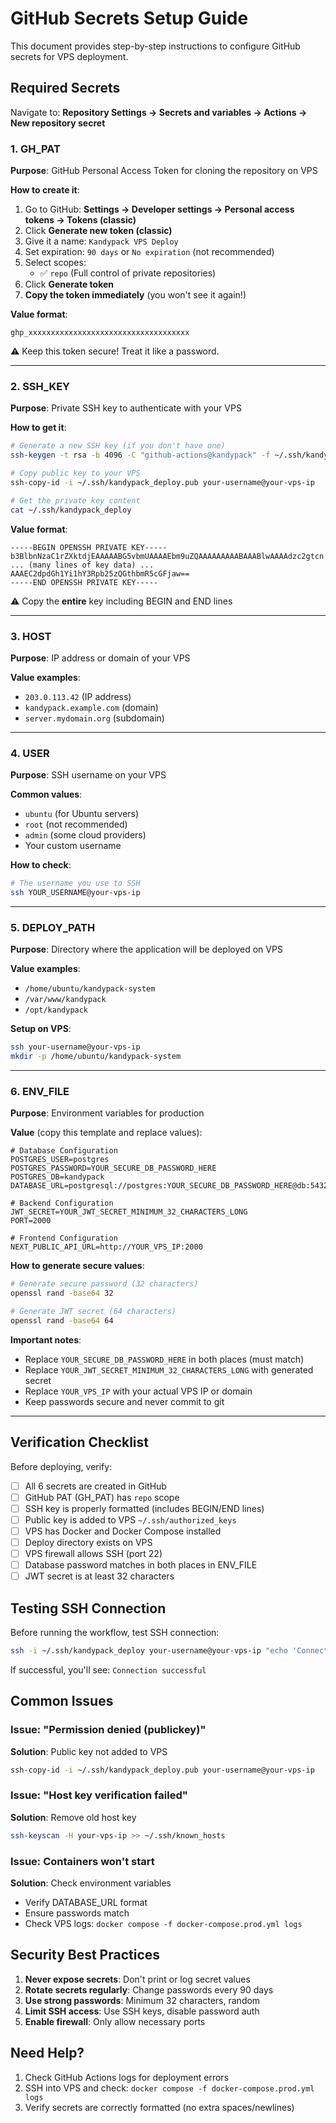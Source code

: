 # GitHub Secrets Setup Guide

This document provides step-by-step instructions to configure GitHub secrets for VPS deployment.

## Required Secrets

Navigate to: **Repository Settings → Secrets and variables → Actions → New repository secret**

### 1. GH_PAT

**Purpose**: GitHub Personal Access Token for cloning the repository on VPS

**How to create it**:
1. Go to GitHub: **Settings → Developer settings → Personal access tokens → Tokens (classic)**
2. Click **Generate new token (classic)**
3. Give it a name: `Kandypack VPS Deploy`
4. Set expiration: `90 days` or `No expiration` (not recommended)
5. Select scopes:
   - ✅ `repo` (Full control of private repositories)
6. Click **Generate token**
7. **Copy the token immediately** (you won't see it again!)

**Value format**:
```
ghp_xxxxxxxxxxxxxxxxxxxxxxxxxxxxxxxxxxxx
```

⚠️ Keep this token secure! Treat it like a password.

---

### 2. SSH_KEY

**Purpose**: Private SSH key to authenticate with your VPS

**How to get it**:
```bash
# Generate a new SSH key (if you don't have one)
ssh-keygen -t rsa -b 4096 -C "github-actions@kandypack" -f ~/.ssh/kandypack_deploy

# Copy public key to your VPS
ssh-copy-id -i ~/.ssh/kandypack_deploy.pub your-username@your-vps-ip

# Get the private key content
cat ~/.ssh/kandypack_deploy
```

**Value format**:
```
-----BEGIN OPENSSH PRIVATE KEY-----
b3BlbnNzaC1rZXktdjEAAAAABG5vbmUAAAAEbm9uZQAAAAAAAAABAAABlwAAAAdzc2gtcn
... (many lines of key data) ...
AAAEC2dpdGh1Yi1hY3Rpb25zQGthbmR5cGFjaw==
-----END OPENSSH PRIVATE KEY-----
```
⚠️ Copy the **entire** key including BEGIN and END lines

---

### 3. HOST

**Purpose**: IP address or domain of your VPS

**Value examples**:
- `203.0.113.42` (IP address)
- `kandypack.example.com` (domain)
- `server.mydomain.org` (subdomain)

---

### 4. USER

**Purpose**: SSH username on your VPS

**Common values**:
- `ubuntu` (for Ubuntu servers)
- `root` (not recommended)
- `admin` (some cloud providers)
- Your custom username

**How to check**:
```bash
# The username you use to SSH
ssh YOUR_USERNAME@your-vps-ip
```

---

### 5. DEPLOY_PATH

**Purpose**: Directory where the application will be deployed on VPS

**Value examples**:
- `/home/ubuntu/kandypack-system`
- `/var/www/kandypack`
- `/opt/kandypack`

**Setup on VPS**:
```bash
ssh your-username@your-vps-ip
mkdir -p /home/ubuntu/kandypack-system
```

---

### 6. ENV_FILE

**Purpose**: Environment variables for production

**Value** (copy this template and replace values):

```env
# Database Configuration
POSTGRES_USER=postgres
POSTGRES_PASSWORD=YOUR_SECURE_DB_PASSWORD_HERE
POSTGRES_DB=kandypack
DATABASE_URL=postgresql://postgres:YOUR_SECURE_DB_PASSWORD_HERE@db:5432/kandypack

# Backend Configuration  
JWT_SECRET=YOUR_JWT_SECRET_MINIMUM_32_CHARACTERS_LONG
PORT=2000

# Frontend Configuration
NEXT_PUBLIC_API_URL=http://YOUR_VPS_IP:2000
```

**How to generate secure values**:

```bash
# Generate secure password (32 characters)
openssl rand -base64 32

# Generate JWT secret (64 characters)
openssl rand -base64 64
```

**Important notes**:
- Replace `YOUR_SECURE_DB_PASSWORD_HERE` in both places (must match)
- Replace `YOUR_JWT_SECRET_MINIMUM_32_CHARACTERS_LONG` with generated secret
- Replace `YOUR_VPS_IP` with your actual VPS IP or domain
- Keep passwords secure and never commit to git

---

## Verification Checklist

Before deploying, verify:

- [ ] All 6 secrets are created in GitHub
- [ ] GitHub PAT (GH_PAT) has `repo` scope
- [ ] SSH key is properly formatted (includes BEGIN/END lines)
- [ ] Public key is added to VPS `~/.ssh/authorized_keys`
- [ ] VPS has Docker and Docker Compose installed
- [ ] Deploy directory exists on VPS
- [ ] VPS firewall allows SSH (port 22)
- [ ] Database password matches in both places in ENV_FILE
- [ ] JWT secret is at least 32 characters

## Testing SSH Connection

Before running the workflow, test SSH connection:

```bash
ssh -i ~/.ssh/kandypack_deploy your-username@your-vps-ip "echo 'Connection successful'"
```

If successful, you'll see: `Connection successful`

## Common Issues

### Issue: "Permission denied (publickey)"
**Solution**: Public key not added to VPS
```bash
ssh-copy-id -i ~/.ssh/kandypack_deploy.pub your-username@your-vps-ip
```

### Issue: "Host key verification failed"
**Solution**: Remove old host key
```bash
ssh-keyscan -H your-vps-ip >> ~/.ssh/known_hosts
```

### Issue: Containers won't start
**Solution**: Check environment variables
- Verify DATABASE_URL format
- Ensure passwords match
- Check VPS logs: `docker compose -f docker-compose.prod.yml logs`

## Security Best Practices

1. **Never expose secrets**: Don't print or log secret values
2. **Rotate secrets regularly**: Change passwords every 90 days
3. **Use strong passwords**: Minimum 32 characters, random
4. **Limit SSH access**: Use SSH keys, disable password auth
5. **Enable firewall**: Only allow necessary ports

## Need Help?

1. Check GitHub Actions logs for deployment errors
2. SSH into VPS and check: `docker compose -f docker-compose.prod.yml logs`
3. Verify secrets are correctly formatted (no extra spaces/newlines)
